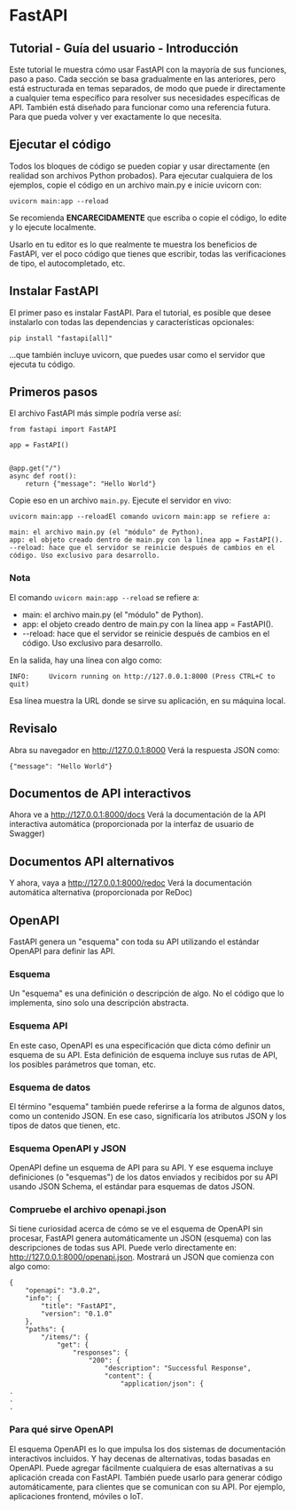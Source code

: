 # FastAPI
## Tutorial - Guía del usuario - Introducción
Este tutorial le muestra cómo usar FastAPI con la mayoría de sus funciones, paso a paso.
Cada sección se basa gradualmente en las anteriores, pero está estructurada en temas separados, de modo que puede ir directamente a cualquier tema específico para resolver sus necesidades específicas de API.
También está diseñado para funcionar como una referencia futura.
Para que pueda volver y ver exactamente lo que necesita.

## Ejecutar el código
Todos los bloques de código se pueden copiar y usar directamente (en realidad son archivos Python probados).
Para ejecutar cualquiera de los ejemplos, copie el código en un archivo main.py e inicie uvicorn con:
```
uvicorn main:app --reload
```
Se recomienda **ENCARECIDAMENTE** que escriba o copie el código, lo edite y lo ejecute localmente.

Usarlo en tu editor es lo que realmente te muestra los beneficios de FastAPI, ver el poco código que tienes que escribir, todas las verificaciones de tipo, el autocompletado, etc.

## Instalar FastAPI
El primer paso es instalar FastAPI.
Para el tutorial, es posible que desee instalarlo con todas las dependencias y características opcionales:
```
pip install "fastapi[all]"
```
...que también incluye uvicorn, que puedes usar como el servidor que ejecuta tu código.

## Primeros pasos
El archivo FastAPI más simple podría verse así:
```
from fastapi import FastAPI

app = FastAPI()


@app.get("/")
async def root():
    return {"message": "Hello World"}
```
Copie eso en un archivo `main.py`.
Ejecute el servidor en vivo:
```
uvicorn main:app --reloadEl comando uvicorn main:app se refiere a:

main: el archivo main.py (el "módulo" de Python).
app: el objeto creado dentro de main.py con la línea app = FastAPI().
--reload: hace que el servidor se reinicie después de cambios en el código. Uso exclusivo para desarrollo.
```

### Nota
El comando `uvicorn main:app --reload` se refiere a:

- main: el archivo main.py (el "módulo" de Python).
- app: el objeto creado dentro de main.py con la línea app = FastAPI().
- --reload: hace que el servidor se reinicie después de cambios en el código. Uso exclusivo para desarrollo.

En la salida, hay una línea con algo como:
```
INFO:     Uvicorn running on http://127.0.0.1:8000 (Press CTRL+C to quit)
```

Esa línea muestra la URL donde se sirve su aplicación, en su máquina local.

## Revisalo
Abra su navegador en http://127.0.0.1:8000
Verá la respuesta JSON como:
```
{"message": "Hello World"}
```

## Documentos de API interactivos
Ahora ve a http://127.0.0.1:8000/docs
Verá la documentación de la API interactiva automática (proporcionada por la interfaz de usuario de Swagger)

## Documentos API alternativos
Y ahora, vaya a http://127.0.0.1:8000/redoc
Verá la documentación automática alternativa (proporcionada por ReDoc)

## OpenAPI
FastAPI genera un "esquema" con toda su API utilizando el estándar OpenAPI para definir las API.

### **Esquema**
Un "esquema" es una definición o descripción de algo. No el código que lo implementa, sino solo una descripción abstracta.

### **Esquema API**
En este caso, OpenAPI es una especificación que dicta cómo definir un esquema de su API.
Esta definición de esquema incluye sus rutas de API, los posibles parámetros que toman, etc.

### **Esquema de datos**
El término "esquema" también puede referirse a la forma de algunos datos, como un contenido JSON.
En ese caso, significaría los atributos JSON y los tipos de datos que tienen, etc.

### **Esquema OpenAPI y JSON**
OpenAPI define un esquema de API para su API. Y ese esquema incluye definiciones (o "esquemas") de los datos enviados y recibidos por su API usando JSON Schema, el estándar para esquemas de datos JSON.

### **Compruebe el archivo openapi.json**
Si tiene curiosidad acerca de cómo se ve el esquema de OpenAPI sin procesar, FastAPI genera automáticamente un JSON (esquema) con las descripciones de todas sus API.
Puede verlo directamente en: http://127.0.0.1:8000/openapi.json.
Mostrará un JSON que comienza con algo como:
```
{
    "openapi": "3.0.2",
    "info": {
        "title": "FastAPI",
        "version": "0.1.0"
    },
    "paths": {
        "/items/": {
            "get": {
                "responses": {
                    "200": {
                        "description": "Successful Response",
                        "content": {
                            "application/json": {
.
.
.
```

### **Para qué sirve OpenAPI**
El esquema OpenAPI es lo que impulsa los dos sistemas de documentación interactivos incluidos.
Y hay decenas de alternativas, todas basadas en OpenAPI. Puede agregar fácilmente cualquiera de esas alternativas a su aplicación creada con FastAPI.
También puede usarlo para generar código automáticamente, para clientes que se comunican con su API. Por ejemplo, aplicaciones frontend, móviles o IoT.